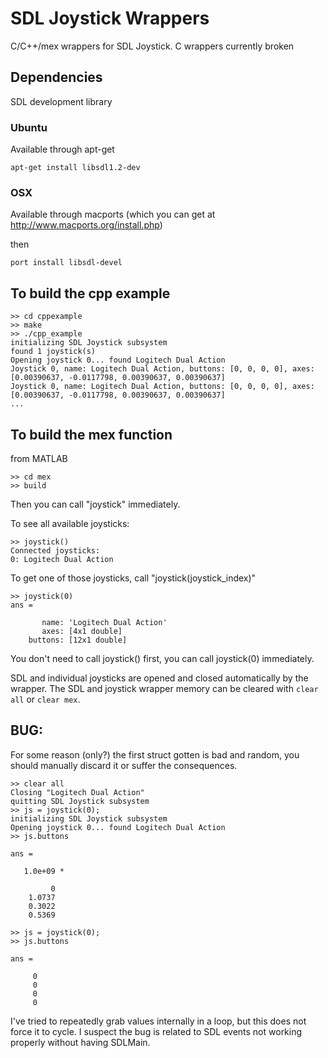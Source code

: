 # SDL Joystick Wrappers
C/C++/mex wrappers for SDL Joystick. C wrappers currently broken

## Dependencies
SDL development library

### Ubuntu
Available through apt-get

`apt-get install libsdl1.2-dev`

### OSX
Available through macports (which you can get at http://www.macports.org/install.php)

then

`port install libsdl-devel`

## To build the cpp example

    >> cd cppexample
    >> make
    >> ./cpp_example 
    initializing SDL Joystick subsystem
    found 1 joystick(s)
    Opening joystick 0... found Logitech Dual Action
    Joystick 0, name: Logitech Dual Action, buttons: [0, 0, 0, 0], axes: [0.00390637, -0.0117798, 0.00390637, 0.00390637]
    Joystick 0, name: Logitech Dual Action, buttons: [0, 0, 0, 0], axes: [0.00390637, -0.0117798, 0.00390637, 0.00390637]
    ...

## To build the mex function
from MATLAB

    >> cd mex
    >> build

Then you can call "joystick" immediately.

To see all available joysticks:

    >> joystick()
    Connected joysticks:
    0: Logitech Dual Action

To get one of those joysticks, call "joystick(joystick_index)"

    >> joystick(0)
    ans = 
    
           name: 'Logitech Dual Action'
           axes: [4x1 double]
        buttons: [12x1 double]

You don't need to call joystick() first, you can call joystick(0) immediately.

SDL and individual joysticks are opened and closed automatically by the wrapper. The SDL and joystick wrapper memory can be cleared with `clear all` or `clear mex`.

## BUG:
For some reason (only?) the first struct gotten is bad and random, you should manually discard it or suffer the consequences.

    >> clear all
    Closing "Logitech Dual Action"
    quitting SDL Joystick subsystem
    >> js = joystick(0);
    initializing SDL Joystick subsystem
    Opening joystick 0... found Logitech Dual Action
    >> js.buttons
    
    ans =
    
       1.0e+09 *
    
             0
        1.0737
        0.3022
        0.5369

    >> js = joystick(0);
    >> js.buttons
    
    ans =
    
         0
         0
         0
         0

I've tried to repeatedly grab values internally in a loop, but this does not force it to cycle. I suspect the bug is related to SDL events not working properly without having SDLMain.
